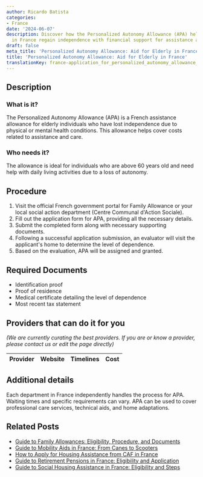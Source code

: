 ```yaml
---
author: Ricardo Batista
categories:
- France
date: '2024-06-07'
description: Discover how the Personalized Autonomy Allowance (APA) helps the elderly
  in France regain independence with financial support for assistance and care.
draft: false
meta_title: 'Personalized Autonomy Allowance: Aid for Elderly in France'
title: 'Personalized Autonomy Allowance: Aid for Elderly in France'
translationKey: france-application_for_personalized_autonomy_allowance_(apa)
---
```


## Description
### What is it?
The Personalized Autonomy Allowance (APA) is a French assistance allowance for elderly individuals who have lost independence due to physical or mental health conditions. This allowance helps cover costs related to assistance and care.

### Who needs it?
The allowance is ideal for individuals who are above 60 years old and need help with daily living activities due to a loss of autonomy.

## Procedure
1. Visit the official French government portal for Family Allowance or your local social action department (Centre Communal d'Action Sociale).
2. Fill out the application form for APA, providing all the necessary details.
3. Submit the completed form along with necessary supporting documents.
4. Following a successful application submission, an evaluator will visit the applicant's home to determine the level of dependence.
5. Based on the evaluation, APA will be assigned and granted.

## Required Documents
* Identification proof
* Proof of residence
* Medical certificate detailing the level of dependence
* Most recent tax statement

## Providers that can do it for you
_(We are currently curating the best providers. If you are or know a provider, please contact us or edit the page directly)_

| Provider        |     Website     |     Timelines    |       Cost      |
| :-------------: | :-------------: |  :-------------: | :-------------: |

## Additional details
Each department in France independently handles the process for APA. Waiting times and specific requirements can vary. APA can be used to cover professional care services, technical aids, and home adaptations.
## Related Posts

- [Guide to Family Allowances: Eligibility, Procedure, and Documents](https://tramitit.com/guides/france/family_allowance_application/)
- [Guide to Mobility Aids in France: From Canes to Scooters](https://tramitit.com/guides/france/mobility_aid_application/)
- [How to Apply for Housing Assistance from CAF in France](https://tramitit.com/guides/france/housing_assistance_application/)
- [Guide to Retirement Pensions in France: Eligibility and Application](https://tramitit.com/guides/france/retirement_pension_application/)
- [Guide to Social Housing Assistance in France: Eligibility and Steps](https://tramitit.com/guides/france/social_housing_assistance_application/)